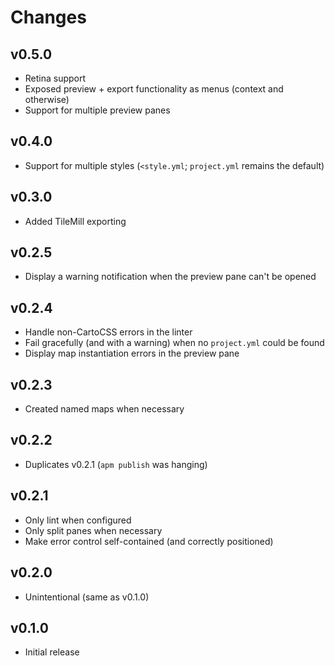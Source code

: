 # Changes

## v0.5.0

* Retina support
* Exposed preview + export functionality as menus (context and otherwise)
* Support for multiple preview panes

## v0.4.0

* Support for multiple styles (`<style.yml`; `project.yml` remains the default)

## v0.3.0

* Added TileMill exporting

## v0.2.5

* Display a warning notification when the preview pane can't be opened

## v0.2.4

* Handle non-CartoCSS errors in the linter
* Fail gracefully (and with a warning) when no `project.yml` could be found
* Display map instantiation errors in the preview pane

## v0.2.3

* Created named maps when necessary

## v0.2.2

* Duplicates v0.2.1 (`apm publish` was hanging)

## v0.2.1

* Only lint when configured
* Only split panes when necessary
* Make error control self-contained (and correctly positioned)

## v0.2.0

* Unintentional (same as v0.1.0)

## v0.1.0

* Initial release
